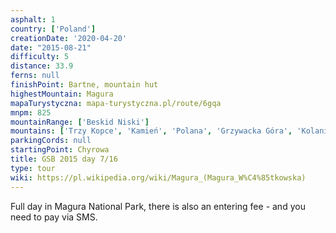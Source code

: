 ```yaml
---
asphalt: 1
country: ['Poland']
creationDate: '2020-04-20'
date: "2015-08-21"
difficulty: 5
distance: 33.9
ferns: null
finishPoint: Bartne, mountain hut
highestMountain: Magura
mapaTurystyczna: mapa-turystyczna.pl/route/6gqa
mnpm: 825
mountainRange: ['Beskid Niski']
mountains: ['Trzy Kopce', 'Kamień', 'Polana', 'Grzywacka Góra', 'Kolanin']
parkingCords: null
startingPoint: Chyrowa
title: GSB 2015 day 7/16
type: tour
wiki: https://pl.wikipedia.org/wiki/Magura_(Magura_W%C4%85tkowska)
---
```


Full day in Magura National Park, there is also an entering fee - and you need to pay via SMS.
